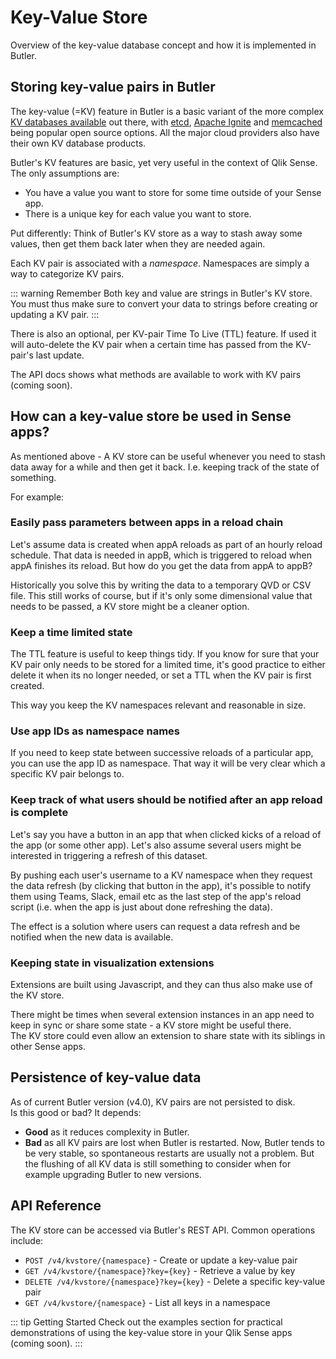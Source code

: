 # Key-Value Store

Overview of the key-value database concept and how it is implemented in Butler.

## Storing key-value pairs in Butler

The key-value (=KV) feature in Butler is a basic variant of the more complex [KV databases available](https://en.wikipedia.org/wiki/Key%E2%80%93value_database) out there, with [etcd](https://etcd.io/), [Apache Ignite](https://ignite.apache.org/) and [memcached](https://memcached.org/) being popular open source options. All the major cloud providers also have their own KV database products.

Butler's KV features are basic, yet very useful in the context of Qlik Sense. The only assumptions are:

- You have a value you want to store for some time outside of your Sense app.
- There is a unique key for each value you want to store.

Put differently: Think of Butler's KV store as a way to stash away some values, then get them back later when they are needed again.

Each KV pair is associated with a _namespace_. Namespaces are simply a way to categorize KV pairs.

::: warning Remember
Both key and value are strings in Butler's KV store. You must thus make sure to convert your data to strings before creating or updating a KV pair.
:::

There is also an optional, per KV-pair Time To Live (TTL) feature. If used it will auto-delete the KV pair when a certain time has passed from the KV-pair's last update.

The API docs shows what methods are available to work with KV pairs (coming soon).

## How can a key-value store be used in Sense apps?

As mentioned above - A KV store can be useful whenever you need to stash data away for a while and then get it back. I.e. keeping track of the state of something.

For example:

### Easily pass parameters between apps in a reload chain

Let's assume data is created when appA reloads as part of an hourly reload schedule. That data is needed in appB, which is triggered to reload when appA finishes its reload. But how do you get the data from appA to appB?

Historically you solve this by writing the data to a temporary QVD or CSV file. This still works of course, but if it's only some dimensional value that needs to be passed, a KV store might be a cleaner option.

### Keep a time limited state

The TTL feature is useful to keep things tidy. If you know for sure that your KV pair only needs to be stored for a limited time, it's good practice to either delete it when its no longer needed, or set a TTL when the KV pair is first created.

This way you keep the KV namespaces relevant and reasonable in size.

### Use app IDs as namespace names

If you need to keep state between successive reloads of a particular app, you can use the app ID as namespace. That way it will be very clear which a specific KV pair belongs to.

### Keep track of what users should be notified after an app reload is complete

Let's say you have a button in an app that when clicked kicks of a reload of the app (or some other app).
Let's also assume several users might be interested in triggering a refresh of this dataset.

By pushing each user's username to a KV namespace when they request the data refresh (by clicking that button in the app), it's possible to notify them using Teams, Slack, email etc as the last step of the app's reload script (i.e. when the app is just about done refreshing the data).

The effect is a solution where users can request a data refresh and be notified when the new data is available.

### Keeping state in visualization extensions

Extensions are built using Javascript, and they can thus also make use of the KV store.

There might be times when several extension instances in an app need to keep in sync or share some state - a KV store might be useful there.  
The KV store could even allow an extension to share state with its siblings in other Sense apps.

## Persistence of key-value data

As of current Butler version (v4.0), KV pairs are not persisted to disk.  
Is this good or bad? It depends:

- **Good** as it reduces complexity in Butler.
- **Bad** as all KV pairs are lost when Butler is restarted. Now, Butler tends to be very stable, so spontaneous restarts are usually not a problem. But the flushing of all KV data is still something to consider when for example upgrading Butler to new versions.

## API Reference

The KV store can be accessed via Butler's REST API. Common operations include:

- `POST /v4/kvstore/{namespace}` - Create or update a key-value pair
- `GET /v4/kvstore/{namespace}?key={key}` - Retrieve a value by key
- `DELETE /v4/kvstore/{namespace}?key={key}` - Delete a specific key-value pair
- `GET /v4/kvstore/{namespace}` - List all keys in a namespace

::: tip Getting Started
Check out the examples section for practical demonstrations of using the key-value store in your Qlik Sense apps (coming soon).
:::